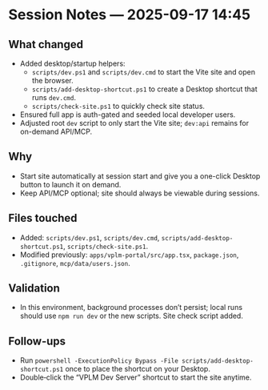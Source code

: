 # Session Notes — 2025-09-17 14:45

## What changed
- Added desktop/startup helpers:
  - `scripts/dev.ps1` and `scripts/dev.cmd` to start the Vite site and open the browser.
  - `scripts/add-desktop-shortcut.ps1` to create a Desktop shortcut that runs `dev.cmd`.
  - `scripts/check-site.ps1` to quickly check site status.
- Ensured full app is auth-gated and seeded local developer users.
- Adjusted root `dev` script to only start the Vite site; `dev:api` remains for on-demand API/MCP.

## Why
- Start site automatically at session start and give you a one-click Desktop button to launch it on demand.
- Keep API/MCP optional; site should always be viewable during sessions.

## Files touched
- Added: `scripts/dev.ps1`, `scripts/dev.cmd`, `scripts/add-desktop-shortcut.ps1`, `scripts/check-site.ps1`.
- Modified previously: `apps/vplm-portal/src/app.tsx`, `package.json`, `.gitignore`, `mcp/data/users.json`.

## Validation
- In this environment, background processes don’t persist; local runs should use `npm run dev` or the new scripts. Site check script added.

## Follow-ups
- Run `powershell -ExecutionPolicy Bypass -File scripts/add-desktop-shortcut.ps1` once to place the shortcut on your Desktop.
- Double‑click the “VPLM Dev Server” shortcut to start the site anytime.

